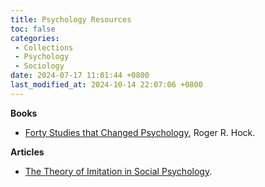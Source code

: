 ```yaml
---
title: Psychology Resources
toc: false
categories:
 - Collections
 - Psychology
 - Sociology
date: 2024-07-17 11:01:44 +0800
last_modified_at: 2024-10-14 22:07:06 +0800
---
```


**Books**

- [Forty Studies that Changed Psychology](https://www.mayfieldschools.org/Downloads/All%2040%20Studies.pdf), Roger R. Hock.

**Articles**

- [The Theory of Imitation in Social Psychology](https://www.jstor.org/stable/pdf/2762020.pdf?refreqid=fastly-default%3A72c5ad61300305f3ab8ba515f009958e&ab_segments=&origin=&initiator=&acceptTC=1).
